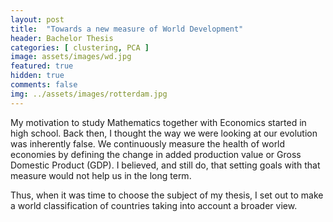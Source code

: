 ```yaml
---
layout: post
title:  "Towards a new measure of World Development"
header: Bachelor Thesis 
categories: [ clustering, PCA ]
image: assets/images/wd.jpg
featured: true
hidden: true
comments: false
img: ../assets/images/rotterdam.jpg
---
```


My motivation to study Mathematics together with Economics started in high school. Back then, I thought the way we were looking at our evolution was inherently false. We continuously measure the health of world economies by defining the change in added production value or Gross Domestic Product (GDP). I believed, and still do, that setting goals with that measure would not help us in the long term. 

Thus, when it was time to choose the subject of my thesis, I set out to make a world classification of countries taking into account a broader view.